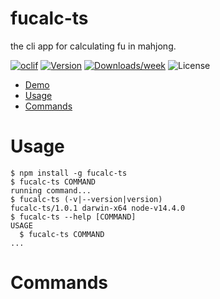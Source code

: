fucalc-ts
=========

the cli app for calculating fu in mahjong.

[![oclif](https://img.shields.io/badge/cli-oclif-brightgreen.svg)](https://oclif.io)
[![Version](https://img.shields.io/npm/v/fucalc-ts.svg)](https://npmjs.org/package/fucalc-ts)
[![Downloads/week](https://img.shields.io/npm/dw/fucalc-ts.svg)](https://npmjs.org/package/fucalc-ts)
![License](https://img.shields.io/npm/l/fucalc-ts.svg)

<!-- toc -->
* [Demo](#demo)
* [Usage](#usage)
* [Commands](#commands)
<!-- tocstop -->
# Usage
<!-- usage -->
```sh-session
$ npm install -g fucalc-ts
$ fucalc-ts COMMAND
running command...
$ fucalc-ts (-v|--version|version)
fucalc-ts/1.0.1 darwin-x64 node-v14.4.0
$ fucalc-ts --help [COMMAND]
USAGE
  $ fucalc-ts COMMAND
...
```
<!-- usagestop -->
# Commands
<!-- commands -->

<!-- commandsstop -->
